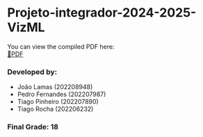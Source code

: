 # Projeto-integrador-2024-2025-VizML

You can view the compiled PDF here:  
[📄PDF](./final.pdf)

### Developed by:
- João Lamas (202208948)
- Pedro Fernandes (202207987)
- Tiago Pinheiro (202207890)
- Tiago Rocha (202206232)

### Final Grade: 18
